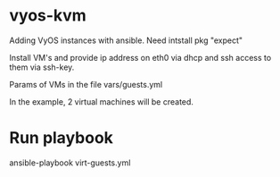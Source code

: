 # vyos-kvm
Adding VyOS instances with ansible. Need intstall pkg "expect"

Install VM's and provide ip address on eth0 via dhcp and ssh access to them via ssh-key.

Params of VMs in the file vars/guests.yml

In the example, 2 virtual machines will be created.

# Run playbook
ansible-playbook virt-guests.yml
